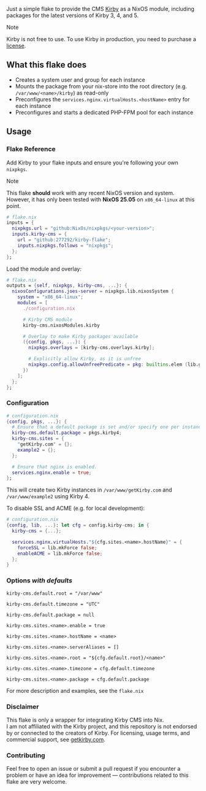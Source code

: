 Just a simple flake to provide the CMS [Kirby](https://github.com/getkirby/kirby) as a NixOS module, including packages for the latest versions of Kirby 3, 4, and 5.

  > [!note]
  > Kirby is not free to use. To use Kirby in production, you need to purchase a [license](https://getkirby.com/license).

## What this flake does
  - Creates a system user and group for each instance
  - Mounts the package from your nix-store into the root directory (e.g. ```/var/www/<name>/kirby```) as read-only
  - Preconfigures the ```services.nginx.virtualHosts.<hostName>``` entry for each instance
  - Preconfigures and starts a dedicated PHP-FPM pool for each instance

## Usage

### Flake Reference
Add Kirby to your flake inputs and ensure you're following your own `nixpkgs`.
  > [!note]
  > This flake **should** work with any recent NixOS version and system.  
  > However, it has only been tested with **NixOS 25.05** on `x86_64-linux` at this point.

```nix
# flake.nix
inputs = {
  nixpkgs.url = "github:NixOs/nixpkgs/<your-version>";
  inputs.kirby-cms = {
    url = "github:277292/kirby-flake";
    inputs.nixpkgs.follows = "nixpkgs";
  };
};
```

Load the module and overlay:
```nix
# flake.nix
outputs = {self, nixpkgs, kirby-cms, ...}: {
  nixosConfigurations.joes-server = nixpkgs.lib.nixosSystem {
    system = "x86_64-linux";
    modules = [
      ./configuration.nix

      # Kirby CMS module
      kirby-cms.nixosModules.kirby

      # Overlay to make Kirby packages available
      ({config, pkgs, ...}: {
        nixpkgs.overlays = [kirby-cms.overlays.kirby];

        # Explicitly allow Kirby, as it is unfree
        nixpkgs.config.allowUnfreePredicate = pkg: builtins.elem (lib.getName pkg) ["kirby"];
      })
    ];
  };
};
```

### Configuration
```nix
# configuration.nix
{config, pkgs, ...}: {
  # Ensure that a default package is set and/or specify one per instance.
  kirby-cms.default.package = pkgs.kirby4;
  kirby-cms.sites = {
    "getKirby.com" = {};
    example2 = {};
  };

  # Ensure that nginx is enabled.
  services.nginx.enable = true;
};
```
This will create two Kirby instances in ```/var/www/getKirby.com``` and ```/var/www/example2``` using Kirby 4.

To disable SSL and ACME (e.g. for local development):
```nix
# configuration.nix
{config, lib, ...}: let cfg = config.kirby-cms; in {
  kirby-cms = {...};

  services.nginx.virtualHosts."${cfg.sites.<name>.hostName}" = {
    forceSSL = lib.mkForce false;
    enableACME = lib.mkForce false;
  };
}
```

### Options *with defaults*
```kirby-cms.default.root = "/var/www"```

```kirby-cms.default.timezone = "UTC"```

```kirby-cms.default.package = null```

```kirby-cms.sites.<name>.enable = true```

```kirby-cms.sites.<name>.hostName = <name>```

```kirby-cms.sites.<name>.serverAliases = []```

```kirby-cms.sites.<name>.root = "${cfg.default.root}/<name>"```

```kirby-cms.sites.<name>.timezone = cfg.default.timezone```

```kirby-cms.sites.<name>.package = cfg.default.package```

For more description and examples, see the ```flake.nix```

### Disclaimer
This flake is only a wrapper for integrating Kirby CMS into Nix.  
I am not affiliated with the Kirby project, and this repository is not endorsed by or connected to the creators of Kirby. For licensing, usage terms, and commercial support, see [getkirby.com](https://getkirby.com/).

### Contributing
Feel free to open an issue or submit a pull request if you encounter a problem or have an idea for improvement — contributions related to this flake are very welcome.
